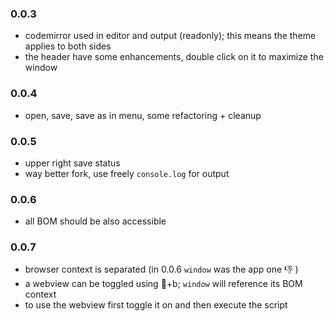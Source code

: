 ### 0.0.3
- codemirror used in editor and output (readonly); this means the theme applies to both sides
- the header have some enhancements, double click on it to maximize the window

### 0.0.4
- open, save, save as in menu, some refactoring + cleanup

### 0.0.5
- upper right save status
- way better fork, use freely `console.log` for output

### 0.0.6
- all BOM should be also accessible

### 0.0.7
- browser context is separated (in 0.0.6 `window` was the app one 👎 )
- a webview can be toggled using +b; `window` will reference its BOM context
- to use the webview first toggle it on and then execute the script